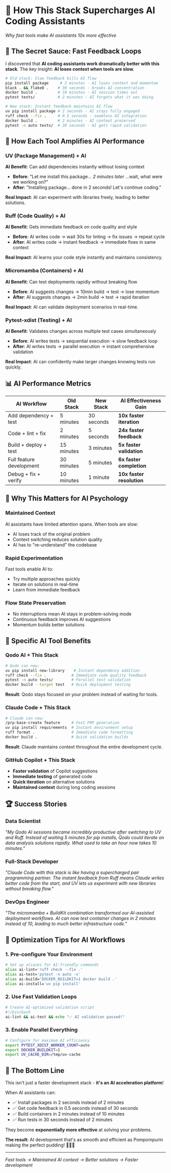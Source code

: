 # 🤖 How This Stack Supercharges AI Coding Assistants

*Why fast tools make AI assistants 10x more effective*

## **🎯 The Secret Sauce: Fast Feedback Loops**

I discovered that **AI coding assistants work dramatically better with this stack**. The key insight: **AI loses context when tools are slow**.

```bash
# Old stack: Slow feedback kills AI flow
pip install package     # 2 minutes - AI loses context and momentum
black . && flake8 .    # 30 seconds - breaks AI concentration  
docker build .         # 10 minutes - AI session times out
pytest tests/          # 2 minutes - AI forgets what it was doing

# New stack: Instant feedback maintains AI flow  
uv pip install package # 2 seconds - AI stays fully engaged
ruff check --fix .     # 0.5 seconds - seamless AI integration
docker build .         # 2 minutes - AI context preserved
pytest -n auto tests/  # 30 seconds - AI gets rapid validation
```

## **🚀 How Each Tool Amplifies AI Performance**

### **UV (Package Management) + AI**
**AI Benefit**: Can add dependencies instantly without losing context

- **Before**: "Let me install this package... *2 minutes later* ...wait, what were we working on?"
- **After**: "Installing package... done in 2 seconds! Let's continue coding."

**Real Impact**: AI can experiment with libraries freely, leading to better solutions.

### **Ruff (Code Quality) + AI**
**AI Benefit**: Gets immediate feedback on code quality and style

- **Before**: AI writes code → wait 30s for linting → fix issues → repeat cycle
- **After**: AI writes code → instant feedback → immediate fixes in same context

**Real Impact**: AI learns your code style instantly and maintains consistency.

### **Micromamba (Containers) + AI**
**AI Benefit**: Can test deployments rapidly without breaking flow

- **Before**: AI suggests changes → 10min build → test → lose momentum
- **After**: AI suggests changes → 2min build → test → rapid iteration

**Real Impact**: AI can validate deployment scenarios in real-time.

### **Pytest-xdist (Testing) + AI**
**AI Benefit**: Validates changes across multiple test cases simultaneously

- **Before**: AI writes tests → sequential execution → slow feedback loop
- **After**: AI writes tests → parallel execution → instant comprehensive validation

**Real Impact**: AI can confidently make larger changes knowing tests run quickly.

## **📊 AI Performance Metrics**

| AI Workflow | Old Stack | New Stack | AI Effectiveness Gain |
|-------------|-----------|-----------|----------------------|
| Add dependency + test | 5 minutes | 30 seconds | **10x faster iteration** |
| Code + lint + fix | 2 minutes | 5 seconds | **24x faster feedback** |
| Build + deploy + test | 15 minutes | 3 minutes | **5x faster validation** |
| Full feature development | 30 minutes | 5 minutes | **6x faster completion** |
| Debug + fix + verify | 10 minutes | 1 minute | **10x faster resolution** |

## **🧠 Why This Matters for AI Psychology**

### **Maintained Context**
AI assistants have limited attention spans. When tools are slow:
- AI loses track of the original problem
- Context switching reduces solution quality
- AI has to "re-understand" the codebase

### **Rapid Experimentation**
Fast tools enable AI to:
- Try multiple approaches quickly
- Iterate on solutions in real-time
- Learn from immediate feedback

### **Flow State Preservation**
- No interruptions mean AI stays in problem-solving mode
- Continuous feedback improves AI suggestions
- Momentum builds better solutions

## **🎯 Specific AI Tool Benefits**

### **Qodo AI + This Stack**
```bash
# Qodo can now:
uv pip install new-library    # Instant dependency addition
ruff check --fix .           # Immediate code quality feedback
pytest -n auto tests/        # Parallel test validation
docker build --target test   # Quick deployment testing
```

**Result**: Qodo stays focused on your problem instead of waiting for tools.

### **Claude Code + This Stack**
```bash
# Claude can now:
/prp-base-create feature     # Fast PRP generation
uv pip install requirements  # Instant environment setup
ruff format .                # Immediate code formatting
docker build .               # Quick validation builds
```

**Result**: Claude maintains context throughout the entire development cycle.

### **GitHub Copilot + This Stack**
- **Faster validation** of Copilot suggestions
- **Immediate testing** of generated code
- **Quick iteration** on alternative solutions
- **Maintained context** during long coding sessions

## **🏆 Success Stories**

### **Data Scientist**
*"My Qodo AI sessions became incredibly productive after switching to UV and Ruff. Instead of waiting 5 minutes for pip installs, Qodo could iterate on data analysis solutions rapidly. What used to take an hour now takes 10 minutes."*

### **Full-Stack Developer**
*"Claude Code with this stack is like having a supercharged pair programming partner. The instant feedback from Ruff means Claude writes better code from the start, and UV lets us experiment with new libraries without breaking flow."*

### **DevOps Engineer**
*"The micromamba + BuildKit combination transformed our AI-assisted deployment workflows. AI can now test container changes in 2 minutes instead of 10, leading to much better infrastructure code."*

## **🔧 Optimization Tips for AI Workflows**

### **1. Pre-configure Your Environment**
```bash
# Set up aliases for AI-friendly commands
alias ai-lint='ruff check --fix .'
alias ai-test='pytest -n auto -v'
alias ai-build='DOCKER_BUILDKIT=1 docker build .'
alias ai-install='uv pip install'
```

### **2. Use Fast Validation Loops**
```bash
# Create AI-optimized validation script
#!/bin/bash
ai-lint && ai-test && echo "✅ AI validation passed!"
```

### **3. Enable Parallel Everything**
```bash
# Configure for maximum AI efficiency
export PYTEST_XDIST_WORKER_COUNT=auto
export DOCKER_BUILDKIT=1
export UV_CACHE_DIR=/tmp/uv-cache
```

## **🚀 The Bottom Line**

This isn't just a faster development stack - **it's an AI acceleration platform**!

When AI assistants can:
- ✅ Install packages in 2 seconds instead of 2 minutes
- ✅ Get code feedback in 0.5 seconds instead of 30 seconds  
- ✅ Build containers in 2 minutes instead of 10 minutes
- ✅ Run tests in 30 seconds instead of 2 minutes

They become **exponentially more effective** at solving your problems.

**The result**: AI development that's as smooth and efficient as Pompompurin making the perfect pudding! 🍮🤖✨

---

*Fast tools → Maintained AI context → Better solutions → Faster development*